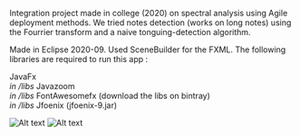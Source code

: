 Integration project made in college (2020) on spectral analysis using Agile deployment methods. We tried notes detection (works on long notes) using the Fourrier transform and a naive tonguing-detection algorithm. 

Made in Eclipse 2020-09. Used SceneBuilder for the FXML. The following libraries are required to run this app :<br />

JavaFx<br />
*in /libs* Javazoom<br />
*in /libs* FontAwesomefx (download the libs on bintray)<br />
*in /libs* Jfoenix (jfoenix-9.jar)<br />

![Alt text](https://cdn.discordapp.com/attachments/404481664144769036/943349528445198416/2020-05-14_6.png)
![Alt text](https://cdn.discordapp.com/attachments/404481664144769036/943349885363716126/2020-05-14_5.png)
